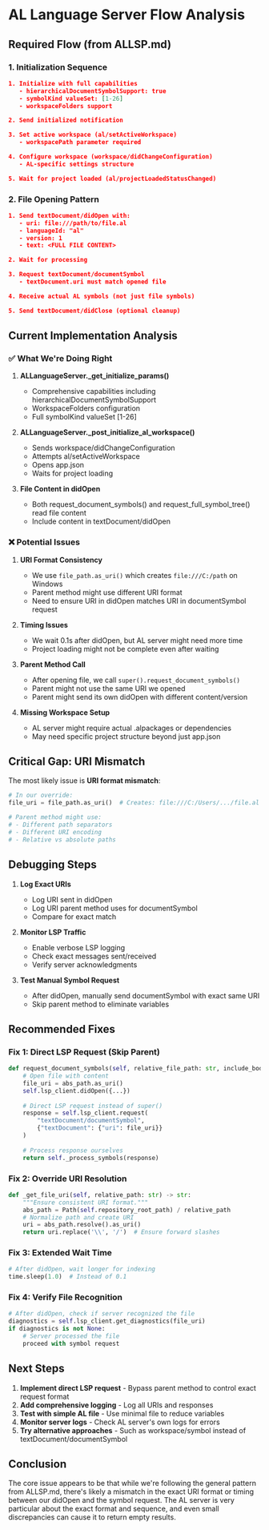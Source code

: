 # AL Language Server Flow Analysis

## Required Flow (from ALLSP.md)

### 1. Initialization Sequence
```json
1. Initialize with full capabilities
   - hierarchicalDocumentSymbolSupport: true
   - symbolKind valueSet: [1-26]
   - workspaceFolders support

2. Send initialized notification

3. Set active workspace (al/setActiveWorkspace)
   - workspacePath parameter required

4. Configure workspace (workspace/didChangeConfiguration)
   - AL-specific settings structure

5. Wait for project loaded (al/projectLoadedStatusChanged)
```

### 2. File Opening Pattern
```json
1. Send textDocument/didOpen with:
   - uri: file:///path/to/file.al
   - languageId: "al"
   - version: 1
   - text: <FULL FILE CONTENT>

2. Wait for processing

3. Request textDocument/documentSymbol
   - textDocument.uri must match opened file

4. Receive actual AL symbols (not just file symbols)

5. Send textDocument/didClose (optional cleanup)
```

## Current Implementation Analysis

### ✅ What We're Doing Right

1. **ALLanguageServer._get_initialize_params()**
   - Comprehensive capabilities including hierarchicalDocumentSymbolSupport
   - WorkspaceFolders configuration
   - Full symbolKind valueSet [1-26]

2. **ALLanguageServer._post_initialize_al_workspace()**
   - Sends workspace/didChangeConfiguration
   - Attempts al/setActiveWorkspace
   - Opens app.json
   - Waits for project loading

3. **File Content in didOpen**
   - Both request_document_symbols() and request_full_symbol_tree() read file content
   - Include content in textDocument/didOpen

### ❌ Potential Issues

1. **URI Format Consistency**
   - We use `file_path.as_uri()` which creates `file:///C:/path` on Windows
   - Parent method might use different URI format
   - Need to ensure URI in didOpen matches URI in documentSymbol request

2. **Timing Issues**
   - We wait 0.1s after didOpen, but AL server might need more time
   - Project loading might not be complete even after waiting

3. **Parent Method Call**
   - After opening file, we call `super().request_document_symbols()`
   - Parent might not use the same URI we opened
   - Parent might send its own didOpen with different content/version

4. **Missing Workspace Setup**
   - AL server might require actual .alpackages or dependencies
   - May need specific project structure beyond just app.json

## Critical Gap: URI Mismatch

The most likely issue is **URI format mismatch**:

```python
# In our override:
file_uri = file_path.as_uri()  # Creates: file:///C:/Users/.../file.al

# Parent method might use:
# - Different path separators
# - Different URI encoding
# - Relative vs absolute paths
```

## Debugging Steps

1. **Log Exact URIs**
   - Log URI sent in didOpen
   - Log URI parent method uses for documentSymbol
   - Compare for exact match

2. **Monitor LSP Traffic**
   - Enable verbose LSP logging
   - Check exact messages sent/received
   - Verify server acknowledgments

3. **Test Manual Symbol Request**
   - After didOpen, manually send documentSymbol with exact same URI
   - Skip parent method to eliminate variables

## Recommended Fixes

### Fix 1: Direct LSP Request (Skip Parent)
```python
def request_document_symbols(self, relative_file_path: str, include_body: bool = False):
    # Open file with content
    file_uri = abs_path.as_uri()
    self.lsp_client.didOpen({...})
    
    # Direct LSP request instead of super()
    response = self.lsp_client.request(
        "textDocument/documentSymbol",
        {"textDocument": {"uri": file_uri}}
    )
    
    # Process response ourselves
    return self._process_symbols(response)
```

### Fix 2: Override URI Resolution
```python
def _get_file_uri(self, relative_path: str) -> str:
    """Ensure consistent URI format."""
    abs_path = Path(self.repository_root_path) / relative_path
    # Normalize path and create URI
    uri = abs_path.resolve().as_uri()
    return uri.replace('\\', '/')  # Ensure forward slashes
```

### Fix 3: Extended Wait Time
```python
# After didOpen, wait longer for indexing
time.sleep(1.0)  # Instead of 0.1
```

### Fix 4: Verify File Recognition
```python
# After didOpen, check if server recognized the file
diagnostics = self.lsp_client.get_diagnostics(file_uri)
if diagnostics is not None:
    # Server processed the file
    proceed with symbol request
```

## Next Steps

1. **Implement direct LSP request** - Bypass parent method to control exact request format
2. **Add comprehensive logging** - Log all URIs and responses
3. **Test with simple AL file** - Use minimal file to reduce variables
4. **Monitor server logs** - Check AL server's own logs for errors
5. **Try alternative approaches** - Such as workspace/symbol instead of textDocument/documentSymbol

## Conclusion

The core issue appears to be that while we're following the general pattern from ALLSP.md, there's likely a mismatch in the exact URI format or timing between our didOpen and the symbol request. The AL server is very particular about the exact format and sequence, and even small discrepancies can cause it to return empty results.